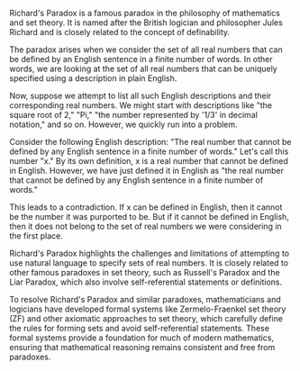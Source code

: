 Richard's Paradox is a famous paradox in the philosophy of mathematics and set theory. It is named after the British logician and philosopher Jules Richard and is closely related to the concept of definability.

The paradox arises when we consider the set of all real numbers that can be defined by an English sentence in a finite number of words. In other words, we are looking at the set of all real numbers that can be uniquely specified using a description in plain English.

Now, suppose we attempt to list all such English descriptions and their corresponding real numbers. We might start with descriptions like "the square root of 2," "Pi," "the number represented by '1/3' in decimal notation," and so on. However, we quickly run into a problem.

Consider the following English description: "The real number that cannot be defined by any English sentence in a finite number of words." Let's call this number "x." By its own definition, x is a real number that cannot be defined in English. However, we have just defined it in English as "the real number that cannot be defined by any English sentence in a finite number of words."

This leads to a contradiction. If x can be defined in English, then it cannot be the number it was purported to be. But if it cannot be defined in English, then it does not belong to the set of real numbers we were considering in the first place.

Richard's Paradox highlights the challenges and limitations of attempting to use natural language to specify sets of real numbers. It is closely related to other famous paradoxes in set theory, such as Russell's Paradox and the Liar Paradox, which also involve self-referential statements or definitions.

To resolve Richard's Paradox and similar paradoxes, mathematicians and logicians have developed formal systems like Zermelo-Fraenkel set theory (ZF) and other axiomatic approaches to set theory, which carefully define the rules for forming sets and avoid self-referential statements. These formal systems provide a foundation for much of modern mathematics, ensuring that mathematical reasoning remains consistent and free from paradoxes.